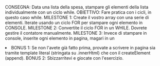 CONSEGNA:
Data una lista della spesa, stampare gli elementi della lista individualmente con un ciclo while.
OBIETTIVO:
Fare pratica con i cicli, in questo caso while.
MILESTONE 1:
Create il vostro array con una serie di elementi.
Iterate usando un ciclo FOR per stampare ogni elemento in CONSOLE.
MILESTONE 2:
Convertite il ciclo FOR in un WHILE. Dovrete gestire il contatore manualmente. 
MILESTONE 3:
Invece di stampare in console, inserite ogni elemento in pagina, magari in un <li>
BONUS 1:
Se non l'avete già fatto prima, provate a scrivere in pagina sia tramite template literal (stringata su .innerHtml) che con il createElement (append).
BONUS 2:
Sbizzarritevi e giocate con l'esercizio.